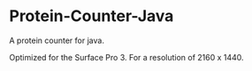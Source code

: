 # Protein-Counter-Java
A protein counter for java.

Optimized for the Surface Pro 3.
For a resolution of 2160 x 1440.
